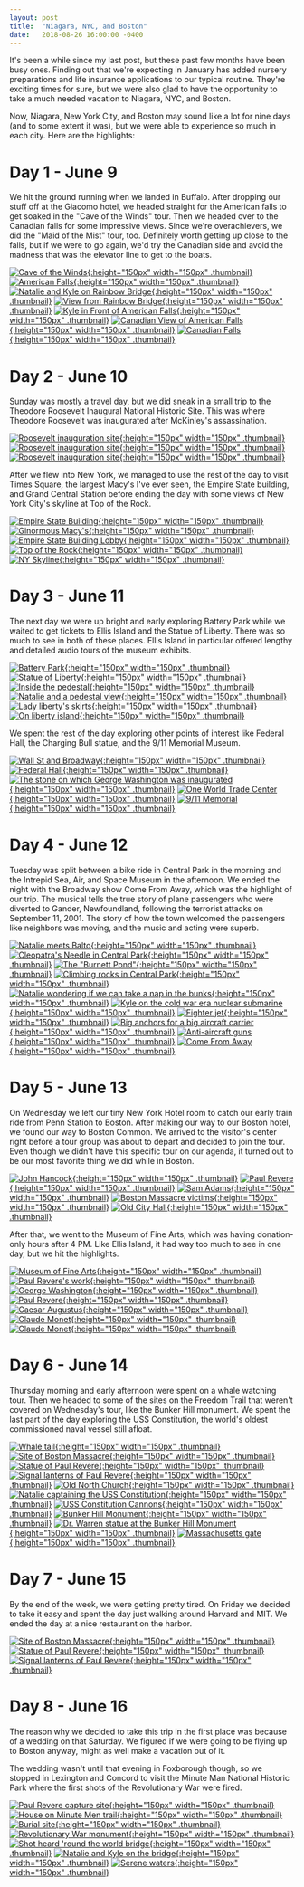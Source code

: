 ```yaml
---
layout: post
title:  "Niagara, NYC, and Boston"
date:   2018-08-26 16:00:00 -0400
---
```


It's been a while since my last post, but these past few months have been busy ones. Finding out that we're expecting in January has added nursery preparations and life insurance applications to our typical routine. They're exciting times for sure, but we were also glad to have the opportunity to take a much needed vacation to Niagara, NYC, and Boston.

Now, Niagara, New York City, and Boston may sound like a lot for nine days (and to some extent it was), but we were able to experience so much in each city. Here are the highlights:

# Day 1 - June 9

We hit the ground running when we landed in Buffalo. After dropping our stuff off at the Giacomo hotel, we headed straight for the American falls to get soaked in the "Cave of the Winds" tour. Then we headed over to the Canadian falls for some impressive views. Since we're overachievers, we did the "Maid of the Mist" tour, too. Definitely worth getting up close to the falls, but if we were to go again, we'd try the Canadian side and avoid the madness that was the elevator line to get to the boats.

[![Cave of the Winds](/assets/img/posts/summer-trip-2018/day01-image01-thumb.jpg){:height="150px" width="150px" .thumbnail}](/assets/img/posts/summer-trip-2018/day01-image01.jpg)
[![American Falls](/assets/img/posts/summer-trip-2018/day01-image02-thumb.jpg){:height="150px" width="150px" .thumbnail}](/assets/img/posts/summer-trip-2018/day01-image02.jpg)
[![Natalie and Kyle on Rainbow Bridge](/assets/img/posts/summer-trip-2018/day01-image03-thumb.jpg){:height="150px" width="150px" .thumbnail}](/assets/img/posts/summer-trip-2018/day01-image03.jpg)
[![View from Rainbow Bridge](/assets/img/posts/summer-trip-2018/day01-image04-thumb.jpg){:height="150px" width="150px" .thumbnail}](/assets/img/posts/summer-trip-2018/day01-image04.jpg)
[![Kyle in Front of American Falls](/assets/img/posts/summer-trip-2018/day01-image05-thumb.jpg){:height="150px" width="150px" .thumbnail}](/assets/img/posts/summer-trip-2018/day01-image05.jpg)
[![Canadian View of American Falls](/assets/img/posts/summer-trip-2018/day01-image06-thumb.jpg){:height="150px" width="150px" .thumbnail}](/assets/img/posts/summer-trip-2018/day01-image06.jpg)
[![Canadian Falls](/assets/img/posts/summer-trip-2018/day01-image07-thumb.jpg){:height="150px" width="150px" .thumbnail}](/assets/img/posts/summer-trip-2018/day01-image07.jpg)

# Day 2 - June 10

Sunday was mostly a travel day, but we did sneak in a small trip to the Theodore Roosevelt Inaugural National Historic Site. This was where Theodore Roosevelt was inaugurated after McKinley's assassination.

[![Roosevelt inauguration site](/assets/img/posts/summer-trip-2018/day02-image01-thumb.jpg){:height="150px" width="150px" .thumbnail}](/assets/img/posts/summer-trip-2018/day02-image01.jpg)
[![Roosevelt inauguration site](/assets/img/posts/summer-trip-2018/day02-image02-thumb.jpg){:height="150px" width="150px" .thumbnail}](/assets/img/posts/summer-trip-2018/day02-image02.jpg)
[![Roosevelt inauguration site](/assets/img/posts/summer-trip-2018/day02-image03-thumb.jpg){:height="150px" width="150px" .thumbnail}](/assets/img/posts/summer-trip-2018/day02-image03.jpg)

After we flew into New York, we managed to use the rest of the day to visit Times Square, the largest Macy's I've ever seen, the Empire State building, and Grand Central Station before ending the day with some views of New York City's skyline at Top of the Rock.

[![Empire State Building](/assets/img/posts/summer-trip-2018/day02-image04-thumb.jpg){:height="150px" width="150px" .thumbnail}](/assets/img/posts/summer-trip-2018/day02-image04.jpg)
[![Ginormous Macy's](/assets/img/posts/summer-trip-2018/day02-image05-thumb.jpg){:height="150px" width="150px" .thumbnail}](/assets/img/posts/summer-trip-2018/day02-image05.jpg)
[![Empire State Building Lobby](/assets/img/posts/summer-trip-2018/day02-image06-thumb.jpg){:height="150px" width="150px" .thumbnail}](/assets/img/posts/summer-trip-2018/day02-image06.jpg)
[![Top of the Rock](/assets/img/posts/summer-trip-2018/day02-image07-thumb.jpg){:height="150px" width="150px" .thumbnail}](/assets/img/posts/summer-trip-2018/day02-image07.jpg)
[![NY Skyline](/assets/img/posts/summer-trip-2018/day02-image08-thumb.jpg){:height="150px" width="150px" .thumbnail}](/assets/img/posts/summer-trip-2018/day02-image08.jpg)

# Day 3 - June 11

The next day we were up bright and early exploring Battery Park while we waited to get tickets to Ellis Island and the Statue of Liberty. There was so much to see in both of these places. Ellis Island in particular offered lengthy and detailed audio tours of the museum exhibits.

[![Battery Park](/assets/img/posts/summer-trip-2018/day03-image01-thumb.jpg){:height="150px" width="150px" .thumbnail}](/assets/img/posts/summer-trip-2018/day03-image01.jpg)
[![Statue of Liberty](/assets/img/posts/summer-trip-2018/day03-image02-thumb.jpg){:height="150px" width="150px" .thumbnail}](/assets/img/posts/summer-trip-2018/day03-image02.jpg)
[![Inside the pedestal](/assets/img/posts/summer-trip-2018/day03-image03-thumb.jpg){:height="150px" width="150px" .thumbnail}](/assets/img/posts/summer-trip-2018/day03-image03.jpg)
[![Natalie and a pedestal view](/assets/img/posts/summer-trip-2018/day03-image04-thumb.jpg){:height="150px" width="150px" .thumbnail}](/assets/img/posts/summer-trip-2018/day03-image04.jpg)
[![Lady liberty's skirts](/assets/img/posts/summer-trip-2018/day03-image05-thumb.jpg){:height="150px" width="150px" .thumbnail}](/assets/img/posts/summer-trip-2018/day03-image05.jpg)
[![On liberty island](/assets/img/posts/summer-trip-2018/day03-image06-thumb.jpg){:height="150px" width="150px" .thumbnail}](/assets/img/posts/summer-trip-2018/day03-image06.jpg)

We spent the rest of the day exploring other points of interest like Federal Hall, the Charging Bull statue, and the 9/11 Memorial Museum.

[![Wall St and Broadway](/assets/img/posts/summer-trip-2018/day03-image07-thumb.jpg){:height="150px" width="150px" .thumbnail}](/assets/img/posts/summer-trip-2018/day03-image07.jpg)
[![Federal Hall](/assets/img/posts/summer-trip-2018/day03-image08-thumb.jpg){:height="150px" width="150px" .thumbnail}](/assets/img/posts/summer-trip-2018/day03-image08.jpg)
[![The stone on which George Washington was inaugurated](/assets/img/posts/summer-trip-2018/day03-image09-thumb.jpg){:height="150px" width="150px" .thumbnail}](/assets/img/posts/summer-trip-2018/day03-image09.jpg)
[![One World Trade Center](/assets/img/posts/summer-trip-2018/day03-image10-thumb.jpg){:height="150px" width="150px" .thumbnail}](/assets/img/posts/summer-trip-2018/day03-image10.jpg)
[![9/11 Memorial](/assets/img/posts/summer-trip-2018/day03-image11-thumb.jpg){:height="150px" width="150px" .thumbnail}](/assets/img/posts/summer-trip-2018/day03-image11.jpg)

# Day 4 - June 12

Tuesday was split between a bike ride in Central Park in the morning and the Intrepid Sea, Air, and Space Museum in the afternoon. We ended the night with the Broadway show Come From Away, which was the highlight of our trip. The musical tells the true story of plane passengers who were diverted to Gander, Newfoundland, following the terrorist attacks on September 11, 2001. The story of how the town welcomed the passengers like neighbors was moving, and the music and acting were superb.

[![Natalie meets Balto](/assets/img/posts/summer-trip-2018/day04-image01-thumb.jpg){:height="150px" width="150px" .thumbnail}](/assets/img/posts/summer-trip-2018/day04-image01.jpg)
[![Cleopatra's Needle in Central Park](/assets/img/posts/summer-trip-2018/day04-image02-thumb.jpg){:height="150px" width="150px" .thumbnail}](/assets/img/posts/summer-trip-2018/day04-image02.jpg)
[![The "Burnett Pond"](/assets/img/posts/summer-trip-2018/day04-image03-thumb.jpg){:height="150px" width="150px" .thumbnail}](/assets/img/posts/summer-trip-2018/day04-image03.jpg)
[![Climbing rocks in Central Park](/assets/img/posts/summer-trip-2018/day04-image04-thumb.jpg){:height="150px" width="150px" .thumbnail}](/assets/img/posts/summer-trip-2018/day04-image04.jpg)
[![Natalie wondering if we can take a nap in the bunks](/assets/img/posts/summer-trip-2018/day04-image05-thumb.jpg){:height="150px" width="150px" .thumbnail}](/assets/img/posts/summer-trip-2018/day04-image05.jpg)
[![Kyle on the cold war era nuclear submarine](/assets/img/posts/summer-trip-2018/day04-image06-thumb.jpg){:height="150px" width="150px" .thumbnail}](/assets/img/posts/summer-trip-2018/day04-image06.jpg)
[![Fighter jet](/assets/img/posts/summer-trip-2018/day04-image07-thumb.jpg){:height="150px" width="150px" .thumbnail}](/assets/img/posts/summer-trip-2018/day04-image07.jpg)
[![Big anchors for a big aircraft carrier](/assets/img/posts/summer-trip-2018/day04-image08-thumb.jpg){:height="150px" width="150px" .thumbnail}](/assets/img/posts/summer-trip-2018/day04-image08.jpg)
[![Anti-aircraft guns](/assets/img/posts/summer-trip-2018/day04-image09-thumb.jpg){:height="150px" width="150px" .thumbnail}](/assets/img/posts/summer-trip-2018/day04-image09.jpg)
[![Come From Away](/assets/img/posts/summer-trip-2018/day04-image10-thumb.jpg){:height="150px" width="150px" .thumbnail}](/assets/img/posts/summer-trip-2018/day04-image10.jpg)

# Day 5 - June 13

On Wednesday we left our tiny New York Hotel room to catch our early train ride from Penn Station to Boston. After making our way to our Boston hotel, we found our way to Boston Common. We arrived to the visitor's center right before a tour group was about to depart and decided to join the tour. Even though we didn't have this specific tour on our agenda, it turned out to be our most favorite thing we did while in Boston.

[![John Hancock](/assets/img/posts/summer-trip-2018/day05-image08-thumb.jpg){:height="150px" width="150px" .thumbnail}](/assets/img/posts/summer-trip-2018/day05-image08.jpg)
[![Paul Revere](/assets/img/posts/summer-trip-2018/day05-image09-thumb.jpg){:height="150px" width="150px" .thumbnail}](/assets/img/posts/summer-trip-2018/day05-image09.jpg)
[![Sam Adams](/assets/img/posts/summer-trip-2018/day05-image10-thumb.jpg){:height="150px" width="150px" .thumbnail}](/assets/img/posts/summer-trip-2018/day05-image10.jpg)
[![Boston Massacre victims](/assets/img/posts/summer-trip-2018/day05-image11-thumb.jpg){:height="150px" width="150px" .thumbnail}](/assets/img/posts/summer-trip-2018/day05-image11.jpg)
[![Old City Hall](/assets/img/posts/summer-trip-2018/day05-image12-thumb.jpg){:height="150px" width="150px" .thumbnail}](/assets/img/posts/summer-trip-2018/day05-image12.jpg)

After that, we went to the Museum of Fine Arts, which was having donation-only hours after 4 PM. Like Ellis Island, it had way too much to see in one day, but we hit the highlights.

[![Museum of Fine Arts](/assets/img/posts/summer-trip-2018/day05-image01-thumb.jpg){:height="150px" width="150px" .thumbnail}](/assets/img/posts/summer-trip-2018/day05-image01.jpg)
[![Paul Revere's work](/assets/img/posts/summer-trip-2018/day05-image02-thumb.jpg){:height="150px" width="150px" .thumbnail}](/assets/img/posts/summer-trip-2018/day05-image02.jpg)
[![George Washington](/assets/img/posts/summer-trip-2018/day05-image03-thumb.jpg){:height="150px" width="150px" .thumbnail}](/assets/img/posts/summer-trip-2018/day05-image03.jpg)
[![Paul Revere](/assets/img/posts/summer-trip-2018/day05-image04-thumb.jpg){:height="150px" width="150px" .thumbnail}](/assets/img/posts/summer-trip-2018/day05-image04.jpg)
[![Caesar Augustus](/assets/img/posts/summer-trip-2018/day05-image05-thumb.jpg){:height="150px" width="150px" .thumbnail}](/assets/img/posts/summer-trip-2018/day05-image05.jpg)
[![Claude Monet](/assets/img/posts/summer-trip-2018/day05-image06-thumb.jpg){:height="150px" width="150px" .thumbnail}](/assets/img/posts/summer-trip-2018/day05-image06.jpg)
[![Claude Monet](/assets/img/posts/summer-trip-2018/day05-image07-thumb.jpg){:height="150px" width="150px" .thumbnail}](/assets/img/posts/summer-trip-2018/day05-image07.jpg)

# Day 6 - June 14

Thursday morning and early afternoon were spent on a whale watching tour. Then we headed to some of the sites on the Freedom Trail that weren't covered on Wednesday's tour, like the Bunker Hill monument. We spent the last part of the day exploring the USS Constitution, the world's oldest commissioned naval vessel still afloat.

[![Whale tail](/assets/img/posts/summer-trip-2018/day06-image10-thumb.jpg){:height="150px" width="150px" .thumbnail}](/assets/img/posts/summer-trip-2018/day06-image10.jpg)
[![Site of Boston Massacre](/assets/img/posts/summer-trip-2018/day06-image01-thumb.jpg){:height="150px" width="150px" .thumbnail}](/assets/img/posts/summer-trip-2018/day06-image01.jpg)
[![Statue of Paul Revere](/assets/img/posts/summer-trip-2018/day06-image02-thumb.jpg){:height="150px" width="150px" .thumbnail}](/assets/img/posts/summer-trip-2018/day06-image02.jpg)
[![Signal lanterns of Paul Revere](/assets/img/posts/summer-trip-2018/day06-image03-thumb.jpg){:height="150px" width="150px" .thumbnail}](/assets/img/posts/summer-trip-2018/day06-image03.jpg)
[![Old North Church](/assets/img/posts/summer-trip-2018/day06-image04-thumb.jpg){:height="150px" width="150px" .thumbnail}](/assets/img/posts/summer-trip-2018/day06-image04.jpg)
[![Natalie captaining the USS Constitution](/assets/img/posts/summer-trip-2018/day06-image05-thumb.jpg){:height="150px" width="150px" .thumbnail}](/assets/img/posts/summer-trip-2018/day06-image05.jpg)
[![USS Constitution Cannons](/assets/img/posts/summer-trip-2018/day06-image06-thumb.jpg){:height="150px" width="150px" .thumbnail}](/assets/img/posts/summer-trip-2018/day06-image06.jpg)
[![Bunker Hill Monument](/assets/img/posts/summer-trip-2018/day06-image07-thumb.jpg){:height="150px" width="150px" .thumbnail}](/assets/img/posts/summer-trip-2018/day06-image07.jpg)
[![Dr. Warren statue at the Bunker Hill Monument](/assets/img/posts/summer-trip-2018/day06-image08-thumb.jpg){:height="150px" width="150px" .thumbnail}](/assets/img/posts/summer-trip-2018/day06-image08.jpg)
[![Massachusetts gate](/assets/img/posts/summer-trip-2018/day06-image09-thumb.jpg){:height="150px" width="150px" .thumbnail}](/assets/img/posts/summer-trip-2018/day06-image09.jpg)

# Day 7 - June 15

By the end of the week, we were getting pretty tired. On Friday we decided to take it easy and spent the day just walking around Harvard and MIT. We ended the day at a nice restaurant on the harbor.

[![Site of Boston Massacre](/assets/img/posts/summer-trip-2018/day07-image01-thumb.jpg){:height="150px" width="150px" .thumbnail}](/assets/img/posts/summer-trip-2018/day07-image01.jpg)
[![Statue of Paul Revere](/assets/img/posts/summer-trip-2018/day07-image02-thumb.jpg){:height="150px" width="150px" .thumbnail}](/assets/img/posts/summer-trip-2018/day07-image02.jpg)
[![Signal lanterns of Paul Revere](/assets/img/posts/summer-trip-2018/day07-image03-thumb.jpg){:height="150px" width="150px" .thumbnail}](/assets/img/posts/summer-trip-2018/day07-image03.jpg)

# Day 8 - June 16

The reason why we decided to take this trip in the first place was because of a wedding on that Saturday. We figured if we were going to be flying up to Boston anyway, might as well make a vacation out of it.

The wedding wasn't until that evening in Foxborough though, so we stopped in Lexington and Concord to visit the Minute Man National Historic Park where the first shots of the Revolutionary War were fired.

[![Paul Revere capture site](/assets/img/posts/summer-trip-2018/day08-image01-thumb.jpg){:height="150px" width="150px" .thumbnail}](/assets/img/posts/summer-trip-2018/day08-image01.jpg)
[![House on Minute Men trail](/assets/img/posts/summer-trip-2018/day08-image02-thumb.jpg){:height="150px" width="150px" .thumbnail}](/assets/img/posts/summer-trip-2018/day08-image02.jpg)
[![Burial site](/assets/img/posts/summer-trip-2018/day08-image03-thumb.jpg){:height="150px" width="150px" .thumbnail}](/assets/img/posts/summer-trip-2018/day08-image03.jpg)
[![Revolutionary War monument](/assets/img/posts/summer-trip-2018/day08-image04-thumb.jpg){:height="150px" width="150px" .thumbnail}](/assets/img/posts/summer-trip-2018/day08-image04.jpg)
[![Shot heard 'round the world bridge](/assets/img/posts/summer-trip-2018/day08-image05-thumb.jpg){:height="150px" width="150px" .thumbnail}](/assets/img/posts/summer-trip-2018/day08-image05.jpg)
[![Natalie and Kyle on the bridge](/assets/img/posts/summer-trip-2018/day08-image06-thumb.jpg){:height="150px" width="150px" .thumbnail}](/assets/img/posts/summer-trip-2018/day08-image06.jpg)
[![Serene waters](/assets/img/posts/summer-trip-2018/day08-image07-thumb.jpg){:height="150px" width="150px" .thumbnail}](/assets/img/posts/summer-trip-2018/day08-image07.jpg)
